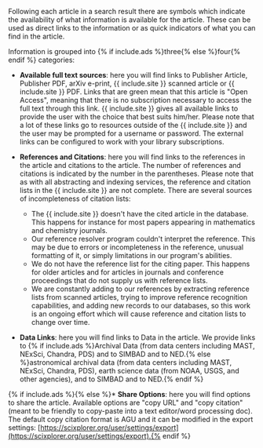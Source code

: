 Following each article in a search result there are symbols which indicate the availability of what information is available for the article.  These can be used as direct links to the information or as quick indicators of what you can find in the article.  

Information is grouped into {% if include.ads %}three{% else %}four{% endif %} categories:

* **Available full text sources**:  here you will find links to Publisher Article, Publisher PDF, arXiv e-print, {{ include.site }} scanned article or {{ include.site }} PDF.  Links that are green mean that this article is "Open Access", meaning that there is no subscription necessary to access the full text through this link.  {{ include.site }} gives all available links to provide the user with the choice that best suits him/her.  Please note that a lot of these links go to resources outside of the {{ include.site }} and the user may be prompted for a username or password.  The external links can be configured to work with your library subscriptions.  

* **References and Citations**:  here you will find links to the references in the article and citations to the article.  The number of references and citations is indicated by the number in the parentheses. Please note that as with all abstracting and indexing services, the reference and citation lists in the {{ include.site }} are not complete. There are several sources of incompleteness of citation lists:
    * The {{ include.site }} doesn't have the cited article in the database. This happens for instance for most papers appearing in mathematics and chemistry journals.
    * Our reference resolver program couldn't interpret the reference. This may be due to errors or incompleteness in the reference, unusual formatting of it, or simply limitations in our program's abilities.
    * We do not have the reference list for the citing paper. This happens for older articles and for articles in journals and conference proceedings that do not supply us with reference lists.
    * We are constantly adding to our references by extracting reference lists from scanned articles, trying to improve reference recognition capabilities, and adding new records to our databases, so this work is an ongoing effort which will cause reference and citation lists to change over time.

* **Data Links**:  here you will find links to Data in the article.  We provide links to {% if include.ads %}Archival Data (from data centers including MAST, NExSci, Chandra, PDS) and to SIMBAD and to NED.{% else %}astronomical archival data (from data centers including MAST, NExSci, Chandra, PDS), earth science data (from NOAA, USGS, and other agencies), and to SIMBAD and to NED.{% endif %}

{% if include.ads %}{% else %}* **Share Options**: here you will find options to share the article. Available options are "copy URL" and "copy citation" (meant to be friendly to copy-paste into a text editor/word processing doc). The default copy citation format is AGU and it can be modified in the export settings: [https://scixplorer.org/user/settings/export](https://scixplorer.org/user/settings/export).{% endif %}
